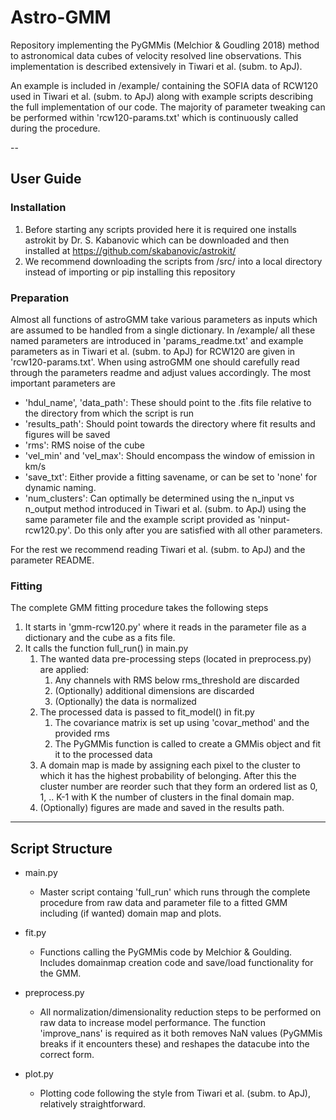 # Astro-GMM

Repository implementing the PyGMMis (Melchior & Goudling 2018) method to astronomical data cubes of velocity resolved line observations. This implementation is described extensively in Tiwari et al. (subm. to ApJ).

An example is included in /example/ containing the SOFIA data of RCW120 used in Tiwari et al. (subm. to ApJ) along with example scripts describing the full implementation of our code. The majority of parameter tweaking can be performed within 'rcw120-params.txt' which is continuously called during the procedure. 

--

## User Guide

### Installation

1. Before starting any scripts provided here it is required one installs astrokit by Dr. S. Kabanovic which can be downloaded and then installed at https://github.com/skabanovic/astrokit/
2. We recommend downloading the scripts from /src/ into a local directory instead of importing or pip installing this repository

### Preparation

Almost all functions of astroGMM take various parameters as inputs which are assumed to be handled from a single dictionary. In /example/ all these named parameters are introduced in 'params_readme.txt' and example parameters as in Tiwari et al. (subm. to ApJ) for RCW120 are given in 'rcw120-params.txt'. When using astroGMM one should carefully read through the parameters readme and adjust values accordingly. The most important parameters are

- 'hdul_name', 'data_path': These should point to the .fits file relative to the directory from which the script is run
- 'results_path': Should point towards the directory where fit results and figures will be saved
- 'rms': RMS noise of the cube
- 'vel_min' and 'vel_max': Should encompass the window of emission in km/s
- 'save_txt': Either provide a fitting savename, or can be set to 'none' for dynamic naming.
- 'num_clusters': Can optimally be determined using the n_input vs n_output method introduced in Tiwari et al. (subm. to ApJ) using the same parameter file and the example script provided as 'ninput-rcw120.py'. Do this only after you are satisfied with all other parameters.

For the rest we recommend reading Tiwari et al. (subm. to ApJ) and the parameter README.

### Fitting

The complete GMM fitting procedure takes the following steps

1. It starts in 'gmm-rcw120.py' where it reads in the parameter file as a dictionary and the cube as a fits file.
2. It calls the function full_run() in main.py
   1. The wanted data pre-processing steps (located in preprocess.py) are applied:
      1. Any channels with RMS below rms_threshold are discarded
      2. (Optionally) additional dimensions are discarded
      3. (Optionally) the data is normalized
   2. The processed data is passed to fit_model() in fit.py
      1. The covariance matrix is set up using 'covar_method' and the provided rms
      2. The PyGMMis function is called to create a GMMis object and fit it to the processed data
   3. A domain map is made by assigning each pixel to the cluster to which it has the highest probability of belonging. After this the cluster number are reorder such that they form an ordered list as 0, 1, .. K-1 with K the number of clusters in the final domain map.
   4. (Optionally) figures are made and saved in the results path.

---

## Script Structure

 - main.py
    - Master script containg 'full_run' which runs through the complete procedure from raw data and parameter file to a fitted GMM including (if wanted) domain map and plots.

 - fit.py
    - Functions calling the PyGMMis code by Melchior & Goulding. Includes domainmap creation code and save/load functionality for the GMM.

 - preprocess.py
    - All normalization/dimensionality reduction steps to be performed on raw data to increase model performance. The function 'improve_nans' is required as it both removes NaN values (PyGMMis breaks if it encounters these) and reshapes the datacube into the correct form.

 - plot.py
    - Plotting code following the style from Tiwari et al. (subm. to ApJ), relatively straightforward.

